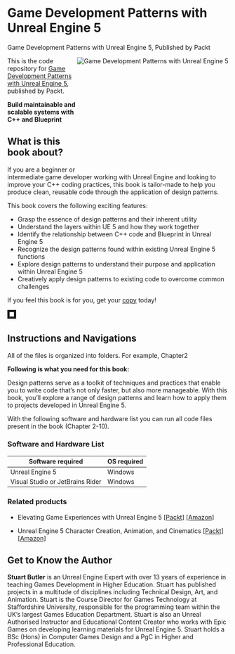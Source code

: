 # Game Development Patterns with Unreal Engine 5
Game Development Patterns with Unreal Engine 5, Published by Packt

<a href="https://www.packtpub.com/product/game-development-patterns-with-unreal-engine-5/9781803243252"><img src="https://static.packt-cdn.com/products/9781803243252/cover/smaller" alt="Game Development Patterns with Unreal Engine 5" height="256px" align="right"></a>

This is the code repository for [Game Development Patterns with Unreal Engine 5](https://www.packtpub.com/product/game-development-patterns-with-unreal-engine-5/9781803243252), published by Packt.

**Build maintainable and scalable systems with C++ and Blueprint**

## What is this book about?

If you are a beginner or intermediate game developer working with Unreal Engine and looking to improve your C++ coding practices, this book is tailor-made to help you produce clean, reusable code through the application of design patterns.

This book covers the following exciting features:

* Grasp the essence of design patterns and their inherent utility
* Understand the layers within UE 5 and how they work together
* Identify the relationship between C++ code and Blueprint in Unreal Engine 5
* Recognize the design patterns found within existing Unreal Engine 5 functions
* Explore design patterns to understand their purpose and application within Unreal Engine 5
* Creatively apply design patterns to existing code to overcome common challenges
  
If you feel this book is for you, get your [copy](https://www.amazon.com/Game-Development-Patterns-Unreal-Engine/dp/1803243252/ref=tmm_pap_swatch_0?_encoding=UTF8&qid=&sr=) today!

<a href="https://www.packtpub.com/?utm_source=github&utm_medium=banner&utm_campaign=GitHubBanner"><img src="https://raw.githubusercontent.com/PacktPublishing/GitHub/master/GitHub.png" 
alt="https://www.packtpub.com/" border="5" /></a>

## Instructions and Navigations
All of the files is organized into folders. For example, Chapter2


**Following is what you need for this book:**

Design patterns serve as a toolkit of techniques and practices that enable you to write code that’s not only faster, but also more manageable. With this book, you’ll explore a range of design patterns and learn how to apply them to projects developed in Unreal Engine 5.

With the following software and hardware list you can run all code files present in the book (Chapter 2-10).

### Software and Hardware List
| Software required                    | OS required                         |
| ------------------------------------ | ----------------------------------- |
| Unreal Engine 5                      | Windows                             |
| Visual Studio or JetBrains Rider                      | Windows                             |

### Related products <Other books you may enjoy>
* Elevating Game Experiences with Unreal Engine 5  [[Packt]](https://www.packtpub.com/product/elevating-game-experiences-with-unreal-engine-5-second-edition/9781803239866) [[Amazon]](https://www.amazon.com/Elevating-Game-Experiences-Unreal-Engine/dp/1803239867/ref=tmm_pap_swatch_0?_encoding=UTF8&qid=&sr=)

* Unreal Engine 5 Character Creation, Animation, and Cinematics [[Packt]](https://www.packtpub.com/product/unreal-engine-5-character-creation-animation-and-cinematics/9781801812443) [[Amazon]](https://www.amazon.com/Unreal-Character-Creation-Animation-Cinematics/dp/1801812446)

## Get to Know the Author
**Stuart Butler** is an Unreal Engine Expert with over 13 years of experience in teaching Games Development in Higher Education. Stuart has published projects in a multitude of disciplines including Technical Design, Art, and Animation. Stuart is the Course Director for Games Technology at Staffordshire University, responsible for the programming team within the UK&rsquo;s largest Games Education Department. Stuart is also an Unreal Authorised Instructor and Educational Content Creator who works with Epic Games on developing learning materials for Unreal Engine 5. Stuart holds a BSc (Hons) in Computer Games Design and a PgC in Higher and Professional Education.
